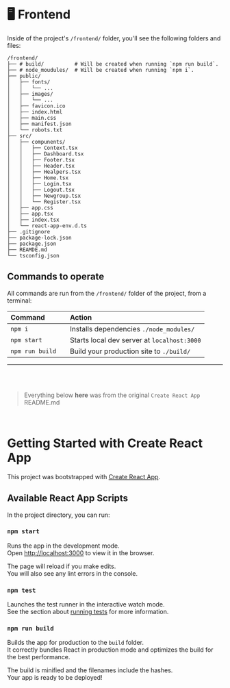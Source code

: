 # :desktop_computer: **Frontend**

Inside of the project's `/frontend/` folder, you'll see the following folders and files:

```
/frontend/
├── # build/          # Will be created when running `npm run build`.
├── # node_moudules/  # Will be created when running `npm i`.
├── public/
│   ├── fonts/
│   │   └── ...
│   ├── images/
│   │   └── ...
│   ├── favicon.ico
│   ├── index.html
│   ├── main.css
│   ├── manifest.json
│   └── robots.txt
├── src/
│   ├── compunents/
│   │   ├── Context.tsx
│   │   ├── Dashboard.tsx
│   │   ├── Footer.tsx
│   │   ├── Header.tsx
│   │   ├── Healpers.tsx
│   │   ├── Home.tsx
│   │   ├── Login.tsx
│   │   ├── Logout.tsx
│   │   ├── Newgroup.tsx
│   │   └── Register.tsx
│   ├── app.css
│   ├── app.tsx
│   ├── index.tsx
│   └── react-app-env.d.ts
├── .gitignore
├── package-lock.json
├── package.json
├── REAMDE.md
└── tsconfig.json
```

## **Commands to operate**

All commands are run from the `/frontend/` folder of the project, from a terminal:

| Command           | Action                                     |
|:----------------  |:-------------------------------------------|
| `npm i`           | Installs dependencies `./node_modules/`    |
| `npm start      ` | Starts local dev server at `localhost:3000`|
| `npm run build`   | Build your production site to `./build/`   |

---

<br>
<br>

> Everything below **here** was from the original `Create React App` README.md

<br>

# Getting Started with Create React App

This project was bootstrapped with [Create React App](https://github.com/facebook/create-react-app).

## Available React  App Scripts

In the project directory, you can run:

### `npm start`

Runs the app in the development mode.\
Open [http://localhost:3000](http://localhost:3000) to view it in the browser.

The page will reload if you make edits.\
You will also see any lint errors in the console.

### `npm test`

Launches the test runner in the interactive watch mode.\
See the section about [running tests](https://facebook.github.io/create-react-app/docs/running-tests) for more information.

### `npm run build`

Builds the app for production to the `build` folder.\
It correctly bundles React in production mode and optimizes the build for the best performance.

The build is minified and the filenames include the hashes.\
Your app is ready to be deployed!
